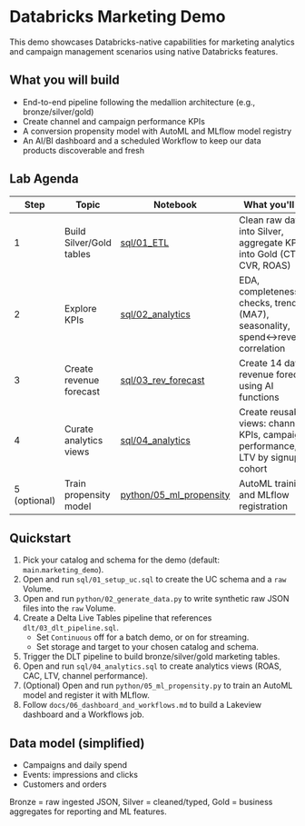 # Databricks Marketing Demo

This demo showcases Databricks-native capabilities for marketing analytics and campaign management scenarios using native Databricks features.

## What you will build
- End-to-end pipeline following the medallion architecture (e.g., bronze/silver/gold)
- Create channel and campaign performance KPIs
- A conversion propensity model with AutoML and MLflow model registry
- An AI/BI dashboard and a scheduled Workflow to keep our data products discoverable and fresh

## Lab Agenda
| Step | Topic | Notebook | What you'll do |
| --- | --- | --- | --- |
| 1 | Build Silver/Gold tables | [sql/01_ETL](sql/01_ETL.ipynb) | Clean raw data into Silver, aggregate KPIs into Gold (CTR, CVR, ROAS) |
| 2 | Explore KPIs | [sql/02_analytics](sql_analytics/sql/02_analytics.ipynb) | EDA, completeness checks, trends (MA7), seasonality, spend↔revenue correlation |
| 3 | Create revenue forecast| [sql/03_rev_forecast](sql_analytics/sql/03_rev_forecast.sql.dbquery.ipynb)  | Create 14 day revenue forecast using AI functions |
| 4 | Curate analytics views | [sql/04_analytics](sql_analytics/sql/04_analytics.ipynb)  | Create reusable views: channel KPIs, campaign performance, LTV by signup cohort 
| 5 (optional) | Train propensity model | [python/05_ml_propensity](sql_analytics/ml/05_propensity_model.ipynb) | AutoML training and MLflow registration |

## Quickstart
1) Pick your catalog and schema for the demo (default: `main`.`marketing_demo`).
2) Open and run `sql/01_setup_uc.sql` to create the UC schema and a `raw` Volume.
3) Open and run `python/02_generate_data.py` to write synthetic raw JSON files into the `raw` Volume.
4) Create a Delta Live Tables pipeline that references `dlt/03_dlt_pipeline.sql`.
   - Set `Continuous` off for a batch demo, or on for streaming.
   - Set storage and target to your chosen catalog and schema.
5) Trigger the DLT pipeline to build bronze/silver/gold marketing tables.
6) Open and run `sql/04_analytics.sql` to create analytics views (ROAS, CAC, LTV, channel performance).
7) (Optional) Open and run `python/05_ml_propensity.py` to train an AutoML model and register it with MLflow.
8) Follow `docs/06_dashboard_and_workflows.md` to build a Lakeview dashboard and a Workflows job.

## Data model (simplified)
- Campaigns and daily spend
- Events: impressions and clicks
- Customers and orders

Bronze = raw ingested JSON, Silver = cleaned/typed, Gold = business aggregates for reporting and ML features.
